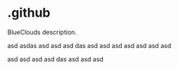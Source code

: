 # .github
BlueClouds description.

asd
asdas
asd
asd
asd
das
asd
asd
asd
asd
asd
asd
asd

asd
asd
asd
asd
das
asd
asd
asd
